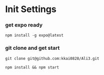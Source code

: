 # Init Settings

### get expo ready
```npm install -g expo@latest```

### git clone and get start 
```git clone git@github.com:kkai0828/Ali3.git```

```npm install && npm start```
